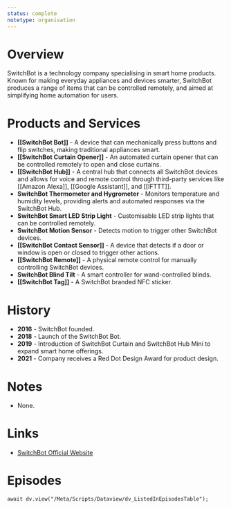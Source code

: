 ```yaml
---
status: complete
notetype: organisation
---
```

# Overview
SwitchBot is a  technology company specialising in smart home products. Known for making everyday appliances and devices smarter, SwitchBot produces a range of items that can be controlled remotely, and aimed at simplifying home automation for users.

# Products and Services
- **[[SwitchBot Bot]]** - A device that can mechanically press buttons and flip switches, making traditional appliances smart.
- **[[SwitchBot Curtain Opener]]** - An automated curtain opener that can be controlled remotely to open and close curtains.
- **[[SwitchBot Hub]]** - A central hub that connects all SwitchBot devices and allows for voice and remote control through third-party services like [[Amazon Alexa]], [[Google Assistant]], and [[IFTTT]].
- **SwitchBot Thermometer and Hygrometer** - Monitors temperature and humidity levels, providing alerts and automated responses via the SwitchBot Hub.
- **SwitchBot Smart LED Strip Light** - Customisable LED strip lights that can be controlled remotely.
- **SwitchBot Motion Sensor** - Detects motion to trigger other SwitchBot devices.
- **[[SwitchBot Contact Sensor]]** - A device that detects if a door or window is open or closed to trigger other actions.
- **[[SwitchBot Remote]]** - A physical remote control for manually controlling SwitchBot devices.
- **SwitchBot Blind Tilt** - A smart controller for wand-controlled blinds.
- **[[SwitchBot Tag]]** - A SwitchBot branded NFC sticker.

# History
- **2016** - SwitchBot founded.
- **2018** - Launch of the SwitchBot Bot.
- **2019** - Introduction of SwitchBot Curtain and SwitchBot Hub Mini to expand smart home offerings.
- **2021** - Company receives a Red Dot Design Award for product design.

# Notes
- None.

# Links
- [SwitchBot Official Website](https://www.switch-bot.com/)

# Episodes
```dataviewjs
await dv.view("/Meta/Scripts/Dataview/dv_ListedInEpisodesTable");
```
